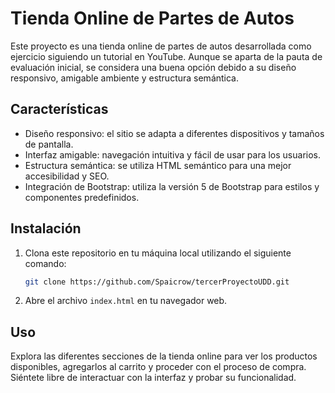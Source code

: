 # Tienda Online de Partes de Autos

Este proyecto es una tienda online de partes de autos desarrollada como ejercicio siguiendo un tutorial en YouTube. Aunque se aparta de la pauta de evaluación inicial, se considera una buena opción debido a su diseño responsivo, amigable ambiente y estructura semántica.


## Características

- Diseño responsivo: el sitio se adapta a diferentes dispositivos y tamaños de pantalla.
- Interfaz amigable: navegación intuitiva y fácil de usar para los usuarios.
- Estructura semántica: se utiliza HTML semántico para una mejor accesibilidad y SEO.
- Integración de Bootstrap: utiliza la versión 5 de Bootstrap para estilos y componentes predefinidos.

## Instalación

1. Clona este repositorio en tu máquina local utilizando el siguiente comando:

   ```bash
   git clone https://github.com/Spaicrow/tercerProyectoUDD.git
   ```

2. Abre el archivo `index.html` en tu navegador web.

## Uso

Explora las diferentes secciones de la tienda online para ver los productos disponibles, agregarlos al carrito y proceder con el proceso de compra. Siéntete libre de interactuar con la interfaz y probar su funcionalidad.
